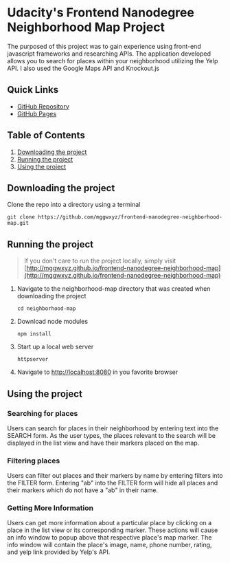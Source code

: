# Udacity's Frontend Nanodegree Neighborhood Map Project
The purposed of this project was to gain experience using front-end javascript frameworks and researching APIs. The application developed allows you to search for places within your neighborhood utilizing the Yelp API. I also used the Google Maps API and Knockout.js

## Quick Links
* [GitHub Repository](http://github.com/mggwxyz/frontend-nanodegree-neighborhood-map)
* [GitHub Pages](http://mggwxyz.github.io/frontend-nanodegree-neighborhood-map)

## Table of Contents
1. [Downloading the project](#downloading-the-project)
1. [Running the project](#running-the-project)
1. [Using the project](#using-the-project)

## Downloading the project <a name="downloading-the-project"></a>
Clone the repo into a directory using a terminal
```
git clone https://github.com/mggwxyz/frontend-nanodegree-neighborhood-map.git
```


## Running the project <a name="running-the-project"></a>
>If you don't care to run the project locally, simply visit [http://mggwxyz.github.io/frontend-nanodegree-neighborhood-map](http://mggwxyz.github.io/frontend-nanodegree-neighborhood-map)

1. Navigate to the neighborhood-map directory that was created when downloading the project

    ```
    cd neighborhood-map
    ```
2. Download node modules

    ```
    npm install
    ```
3. Start up a local web server

    ```
    httpserver
    ```
4. Navigate to  [http://localhost:8080](http://localhost:8080) in you favorite browser





## Using the project <a name="using-the-project"></a>

### Searching for places

Users can search for places in their neighborhood by entering text into the SEARCH form. As the user types, the places relevant to the search will be displayed in the list view and have their markers placed on the map.

### Filtering places

Users can filter out places and their markers by name by entering filters into the FILTER form. Entering "ab" into the FILTER form will hide all places and their markers which do not have a "ab" in their name.

### Getting More Information

Users can get more information about a particular place by clicking on a place in the list view or its corresponding marker. These actions will cause an info window to popup above that respective place's map marker. The info window will contain the place's image, name, phone number, rating, and yelp link provided by Yelp's API.
